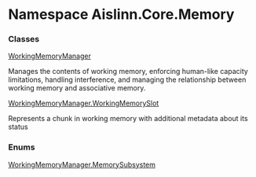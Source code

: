 # <a id="Aislinn_Core_Memory"></a> Namespace Aislinn.Core.Memory

### Classes

 [WorkingMemoryManager](Aislinn.Core.Memory.WorkingMemoryManager.md)

Manages the contents of working memory, enforcing human-like capacity limitations,
handling interference, and managing the relationship between working memory and
associative memory.

 [WorkingMemoryManager.WorkingMemorySlot](Aislinn.Core.Memory.WorkingMemoryManager.WorkingMemorySlot.md)

Represents a chunk in working memory with additional metadata about its status

### Enums

 [WorkingMemoryManager.MemorySubsystem](Aislinn.Core.Memory.WorkingMemoryManager.MemorySubsystem.md)

